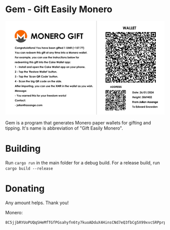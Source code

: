 # Gem - Gift Easily Monero
![Example](./assets/example.jpg)

Gem is a program that generates Monero paper wallets for gifting and tipping. It's name is abbreviation of "Gift Easily Monero".

# Building

Run `cargo run` in the main folder for a debug build. For a release build, run `cargo build --release`

# Donating

Any amount helps. Thank you!

Monero:
```
8C5jjbRYUoPUQqSHeMfTGfPGsahyfn6ty7kuoADduX4HinsCNd7eQ3fbCg5X99xvcSRPprprMpVMGXsgNEtdxug35hvi8a2
```